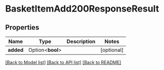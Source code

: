 # BasketItemAdd200ResponseResult

## Properties

Name | Type | Description | Notes
------------ | ------------- | ------------- | -------------
**added** | Option<**bool**> |  | [optional]

[[Back to Model list]](../README.md#documentation-for-models) [[Back to API list]](../README.md#documentation-for-api-endpoints) [[Back to README]](../README.md)


